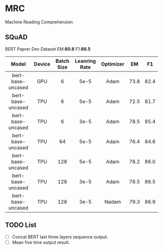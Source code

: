 # MRC
Machine Reading Comprehension

## SQuAD

BERT Paprer  Dev  Dataset EM:**80.8**  F1:**88.5** 

|       Model       | Device | Batch Size | Leanring Rate | Optimizer |  EM  |  F1  |
| :---------------: | :----: | :--------: | :-----------: | :-------: | :--: | :--: |
| bert-base-uncased |  GPU   |     6      |     5e-5      |   Adam    | 73.8 | 82.4 |
| bert-base-uncased |  TPU   |     6      |     5e-5      |   Adam    | 72.5 | 81.7 |
| bert-base-uncased |  TPU   |     6      |     3e-5      |   Adam    | 78.5 | 85.4 |
| bert-base-uncased |  TPU   |     64     |     5e-5      |   Adam    | 76.4 | 84.6 |
| bert-base-uncased |  TPU   |    128     |     5e-5      |   Adam    | 78.2 | 86.0 |
| bert-base-uncased |  TPU   |    128     |     3e-5      |   Adam    | 78.5 | 86.5 |
| bert-base-uncased |  TPU   |    128     |     3e-5      |   Nadam   | 79.3 | 86.9 |

## TODO List
- [ ] Concat BERT last three  layers sequence output.
- [ ] Mean five time output result. 